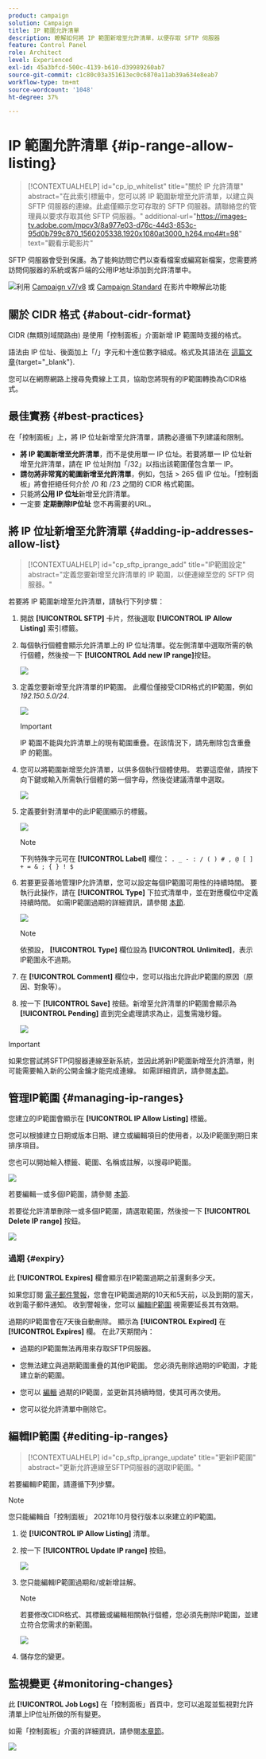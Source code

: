 ```yaml
---
product: campaign
solution: Campaign
title: IP 範圍允許清單
description: 瞭解如何將 IP 範圍新增至允許清單，以便存取 SFTP 伺服器
feature: Control Panel
role: Architect
level: Experienced
exl-id: 45a3bfcd-500c-4139-b610-d39989260ab7
source-git-commit: c1c80c03a351613ec0c6870a11ab39a634e8eab7
workflow-type: tm+mt
source-wordcount: '1048'
ht-degree: 37%

---
```


# IP 範圍允許清單 {#ip-range-allow-listing}

>[!CONTEXTUALHELP]
>id="cp_ip_whitelist"
>title="關於 IP 允許清單"
>abstract="在此索引標籤中，您可以將 IP 範圍新增至允許清單，以建立與 SFTP 伺服器的連線。此處僅顯示您可存取的 SFTP 伺服器。請聯絡您的管理員以要求存取其他 SFTP 伺服器。"
>additional-url="https://images-tv.adobe.com/mpcv3/8a977e03-d76c-44d3-853c-95d0b799c870_1560205338.1920x1080at3000_h264.mp4#t=98" text="觀看示範影片"

SFTP 伺服器會受到保護。為了能夠訪問它們以查看檔案或編寫新檔案，您需要將訪問伺服器的系統或客戶端的公用IP地址添加到允許清單中。

![](assets/do-not-localize/how-to-video.png)利用 [Campaign v7/v8](https://experienceleague.adobe.com/docs/campaign-classic-learn/control-panel/sftp-management/adding-ip-range-to-allow-list.html#sftp-management) 或 [Campaign Standard](https://experienceleague.adobe.com/docs/campaign-standard-learn/control-panel/sftp-management/adding-ip-range-to-allow-list.html#sftp-management) 在影片中瞭解此功能

## 關於 CIDR 格式 {#about-cidr-format}

CIDR (無類別域間路由) 是使用「控制面板」介面新增 IP 範圍時支援的格式。

語法由 IP 位址、後面加上「/」字元和十進位數字組成。格式及其語法在 [這篇文章](https://whatismyipaddress.com/cidr){target="_blank"}.

您可以在網際網路上搜尋免費線上工具，協助您將現有的IP範圍轉換為CIDR格式。

## 最佳實務 {#best-practices}

在「控制面板」上，將 IP 位址新增至允許清單，請務必遵循下列建議和限制。

* **將 IP 範圍新增至允許清單**，而不是使用單一 IP 位址。若要將單一 IP 位址新增至允許清單，請在 IP 位址附加「/32」以指出該範圍僅包含單一 IP。
* **請勿將非常寬的範圍新增至允許清單**，例如，包括 > 265 個 IP 位址。「控制面板」將會拒絕任何介於 /0 和 /23 之間的 CIDR 格式範圍。
* 只能將&#x200B;**公用 IP 位址**&#x200B;新增至允許清單。
* 一定要 **定期刪除IP位址** 您不再需要的URL。

## 將 IP 位址新增至允許清單 {#adding-ip-addresses-allow-list}

>[!CONTEXTUALHELP]
>id="cp_sftp_iprange_add"
>title="IP範圍設定"
>abstract="定義您要新增至允許清單的 IP 範圍，以便連線至您的 SFTP 伺服器。"

若要將 IP 範圍新增至允許清單，請執行下列步驟：

1. 開啟 **[!UICONTROL SFTP]** 卡片，然後選取 **[!UICONTROL IP Allow Listing]** 索引標籤。
1. 每個執行個體會顯示允許清單上的 IP 位址清單。從左側清單中選取所需的執行個體，然後按一下 **[!UICONTROL Add new IP range]**&#x200B;按鈕。

   ![](assets/control_panel_add_range.png)

1. 定義您要新增至允許清單的IP範圍。 此欄位僅接受CIDR格式的IP範圍，例如 *192.150.5.0/24*.

   ![](assets/control_panel_add_range4.png)

   >[!IMPORTANT]
   >
   >IP 範圍不能與允許清單上的現有範圍重疊。在該情況下，請先刪除包含重疊 IP 的範圍。

1. 您可以將範圍新增至允許清單，以供多個執行個體使用。 若要這麼做，請按下向下鍵或輸入所需執行個體的第一個字母，然後從建議清單中選取。

   ![](assets/control_panel_add_range3.png)

1. 定義要針對清單中的此IP範圍顯示的標籤。

   ![](assets/control_panel_add_range2.png)

   >[!NOTE]
   >
   >下列特殊字元可在 **[!UICONTROL Label]** 欄位：
   > `. _ - : / ( ) # , @ [ ] + = & ; { } ! $`

1. 若要更妥善地管理IP允許清單，您可以設定每個IP範圍可用性的持續時間。 要執行此操作，請在 **[!UICONTROL Type]** 下拉式清單中，並在對應欄位中定義持續時間。 如需IP範圍過期的詳細資訊，請參閱 [本節](#expiry).

   ![](assets/control_panel_add_range5.png)

   >[!NOTE]
   >
   >依預設， **[!UICONTROL Type]** 欄位設為 **[!UICONTROL Unlimited]**，表示IP範圍永不過期。

1. 在 **[!UICONTROL Comment]** 欄位中，您可以指出允許此IP範圍的原因（原因、對象等）。

1. 按一下 **[!UICONTROL Save]** 按鈕。新增至允許清單的IP範圍會顯示為 **[!UICONTROL Pending]** 直到完全處理請求為止，這隻需幾秒鐘。

   ![](assets/control_panel_add_range6.png)

>[!IMPORTANT]
>
>如果您嘗試將SFTP伺服器連線至新系統，並因此將新IP範圍新增至允許清單，則可能需要輸入新的公開金鑰才能完成連線。 如需詳細資訊，請參閱[本節](key-management.md)。

## 管理IP範圍 {#managing-ip-ranges}

您建立的IP範圍會顯示在 **[!UICONTROL IP Allow Listing]** 標籤。

您可以根據建立日期或版本日期、建立或編輯項目的使用者，以及IP範圍到期日來排序項目。

您也可以開始輸入標籤、範圍、名稱或註解，以搜尋IP範圍。

![](assets/control_panel_allow_list_sort.png)

若要編輯一或多個IP範圍，請參閱 [本節](#editing-ip-ranges).

若要從允許清單刪除一或多個IP範圍，請選取範圍，然後按一下 **[!UICONTROL Delete IP range]** 按鈕。

![](assets/control_panel_delete_range.png)

### 過期 {#expiry}

此 **[!UICONTROL Expires]** 欄會顯示在IP範圍過期之前還剩多少天。

如果您訂閱 [電子郵件警報](../../performance-monitoring/using/email-alerting.md)，您會在IP範圍過期的10天和5天前，以及到期的當天，收到電子郵件通知。 收到警報後，您可以 [編輯IP範圍](#editing-ip-ranges) 視需要延長其有效期。

過期的IP範圍會在7天後自動刪除。 顯示為 **[!UICONTROL Expired]** 在 **[!UICONTROL Expires]** 欄。 在此7天期間內：

* 過期的IP範圍無法再用來存取SFTP伺服器。

* 您無法建立與過期範圍重疊的其他IP範圍。 您必須先刪除過期的IP範圍，才能建立新的範圍。

* 您可以 [編輯](#editing-ip-ranges) 過期的IP範圍，並更新其持續時間，使其可再次使用。

* 您可以從允許清單中刪除它。

## 編輯IP範圍 {#editing-ip-ranges}

>[!CONTEXTUALHELP]
>id="cp_sftp_iprange_update"
>title="更新IP範圍"
>abstract="更新允許連線至SFTP伺服器的選取IP範圍。"

若要編輯IP範圍，請遵循下列步驟。

>[!NOTE]
>
>您只能編輯自「控制面板」 2021年10月發行版本以來建立的IP範圍。

<!--Edition is not available for IP ranges that have been created before the Control Panel October 2021 release.-->

1. 從 **[!UICONTROL IP Allow Listing]** 清單。

1. 按一下 **[!UICONTROL Update IP range]** 按鈕。

   ![](assets/control_panel_edit_range.png)

1. 您只能編輯IP範圍過期和/或新增註解。

   >[!NOTE]
   >
   >若要修改CIDR格式、其標籤或編輯相關執行個體，您必須先刪除IP範圍，並建立符合您需求的新範圍。

   ![](assets/control_panel_edit_range2.png)

1. 儲存您的變更。

## 監視變更 {#monitoring-changes}

此 **[!UICONTROL Job Logs]** 在「控制面板」首頁中，您可以追蹤並監視對允許清單上IP位址所做的所有變更。

如需「控制面板」介面的詳細資訊，請參閱[本章節](../../discover/using/discovering-the-interface.md)。

![](assets/control_panel_ip_log.png)

